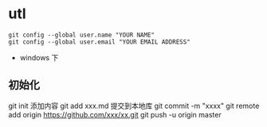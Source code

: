 # utl
```
git config --global user.name "YOUR NAME"
git config --global user.email "YOUR EMAIL ADDRESS"
```
* windows 下
## 初始化
git init
添加内容
git add xxx.md
提交到本地库
git commit -m "xxxx"
git remote add origin https://github.com/xxx/xx.git
git push -u origin master

